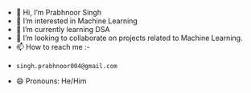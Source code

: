 - 👋 Hi, I’m Prabhnoor Singh
- 👀 I’m interested in Machine Learning
- 🌱 I’m currently learning DSA
- 💞️ I’m looking to collaborate on projects related to Machine Learning.
- 📫 How to reach me :-
-     singh.prabhnoor004@gmail.com
- 😄 Pronouns: He/Him  

<!---
Prabhnoor4/Prabhnoor4 is a ✨ special ✨ repository because its `README.md` (this file) appears on your GitHub profile.
You can click the Preview link to take a look at your changes.
--->
